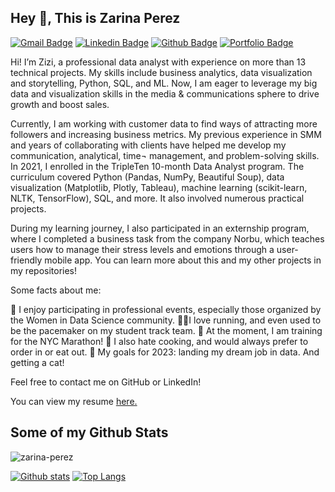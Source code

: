 ## Hey 👋, This is Zarina Perez
[![Gmail Badge](https://img.shields.io/badge/-zarina.perez.2000@gmail.com-c14438?style=flat&logo=Gmail&logoColor=white&link=mailto:zarina.perez.2000@gmail.com)](mailto:zarina.perez.2000@gmail.com) 
[![Linkedin Badge](https://img.shields.io/badge/-zarina-perez-9b756b280-0072b1?style=flat&logo=Linkedin&logoColor=white&link=https://www.linkedin.com/in/zarina-perez-9b756b280/)](https://www.linkedin.com/in/zarina-perez-9b756b280/) [![Github Badge](https://img.shields.io/badge/-zarina-perez-grey?style=flat&logo=github&logoColor=white&link=https://github.com/zarina-perez/)](https://www.github.com/zarina-perez/) [![Portfolio Badge](https://img.shields.io/badge/portfolio-web-blue?style=flat&link=https://github.com/zarina-perez/TripleTen_projects/)](https://github.com/zarina-perez/TripleTen_projects/) <p align='left'>Hi! I’m Zizi, a professional data analyst with experience on more than 13 technical projects. My skills include business analytics, data visualization and storytelling, Python, SQL, and ML. Now, I am eager to leverage my big data and visualization skills in the media & communications sphere to drive growth and boost sales.

Currently, I am working with customer data to find ways of attracting more followers and increasing business metrics. My previous experience in SMM and years of collaborating with clients have helped me develop my communication, analytical, time¬ management, and problem-solving skills. In 2021, I enrolled in the TripleTen 10-month Data Analyst program. The curriculum covered Python (Pandas, NumPy, Beautiful Soup), data visualization (Matplotlib, Plotly, Tableau), machine learning (scikit-learn, NLTK, TensorFlow), SQL, and more. It also involved numerous practical projects.

During my learning journey, I also participated in an externship program, where I completed a business task from the company Norbu, which teaches users how to manage their stress levels and emotions through a user-friendly mobile app. You can learn more about this and my other projects in my repositories!

Some facts about me:

📸 I enjoy participating in professional events, especially those organized by the Women in Data Science community. 
🏃‍♀️I love running, and even used to be the pacemaker on my student track team. 
🗽 At the moment, I am training for the NYC Marathon! 
🥘 I also hate cooking, and would always prefer to order in or eat out. 
🎯 My goals for 2023: landing my dream job in data. And getting a cat!

Feel free to contact me on GitHub or LinkedIn!</p><p align='left'> You can view my resume <a href='https://drive.google.com/file/d/1qtV98-3l01wGQUUFLobw6jYPgbnLgMZ1/view?usp=drive_link ' target=_blank><u>here</u>.</a></p>
## Some of my Github Stats
<p align=left> <img src=https://komarev.com/ghpvc/?username=zarina-perez alt=zarina-perez /> </p>

[![Github stats](https://github-readme-stats.vercel.app/api?username=zarina-perez&show_icons=true&include_all_commits=true)](https://github.com/zarina-perez/github-readme-stats)
[![Top Langs](https://github-readme-stats.vercel.app/api/top-langs/?username=zarina-perez&layout=compact)](https://github.com/zarina-perez/github-readme-stats)
